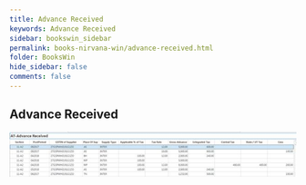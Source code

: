 ```yaml
---
title: Advance Received
keywords: Advance Received
sidebar: bookswin_sidebar
permalink: books-nirvana-win/advance-received.html
folder: BooksWin
hide_sidebar: false
comments: false
---
```


## Advance Received

![](/images/gstr1-advance-tax-advrecd.jpg)
